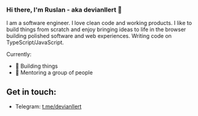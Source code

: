 ### Hi there, I'm Ruslan - aka devianllert 👋

I am a software engineer. I love clean code and working products. I like to build things from scratch and enjoy bringing ideas to life in the browser building polished software and web experiences. Writing code on TypeScript/JavaScript.

Currently:

- 🔭 Building things
- 🌱 Mentoring a group of people

## Get in touch:

- Telegram: [t.me/devianllert](https://t.me/devianllert)
